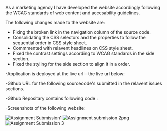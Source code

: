   As a marketing agency I have developed the website accordingly following the WCAG standards of web content and accesability guidelines. 

  The following changes made to the website are: 

- Fixing the broken link in the navigation column of the source code. 
- Consolidating the CSS selectors and the properties to follow the sequential order in CSS style sheet.
- Commmented with relavent headlines on CSS style sheet.
- Fixed the contrast settings according to WCAG standards in the side section.
- Fixed the styling for the side section to align it in a order. 

-Application is deployed at the live url -  the live url below:

-Github URL for the following sourcecode's submitted in the relavent issues sections. 

-Github Repositary contains following code : 

-Screenshots of the following website: 

![Assignment Submission1](https://user-images.githubusercontent.com/113493756/205995365-844073e2-8c0d-4b4c-b0f1-d24aec353982.png)
![Assignment submission 2png](https://user-images.githubusercontent.com/113493756/205995975-3db0ae26-d55a-4098-b77f-527696978250.png)
![Assignment Submission 3](https://user-images.githubusercontent.com/113493756/205996626-ed19707e-40ac-4233-aa75-50a0ebe2b3f3.png)
